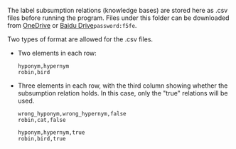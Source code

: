 The label subsumption relations (knowledge bases) are stored here as .csv files before running the program. Files under this folder can be downloaded from [OneDrive](https://1drv.ms/u/s!AlvsB_ZEXPkijP1_mufUWbz8rCVoEA) or [Baidu Drive](https://pan.baidu.com/s/1bu7hD8-nvB_pOzrMfCebFw)```password:f5fe```.

Two types of format are allowed for the .csv files.
* Two elements in each row: 
  ```
  hyponym,hypernym
  robin,bird
  ```
* Three elements in each row, with the third column showing whether the subsumption relation holds.
  In this case, only the "true" relations will be used.
  ```
  wrong_hyponym,wrong_hypernym,false
  robin,cat,false
  
  hyponym,hypernym,true
  robin,bird,true
  ```

